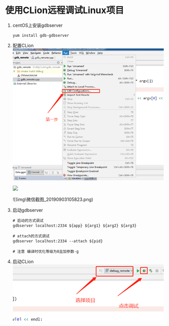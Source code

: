 # 使用CLion远程调试Linux项目

1. centOS上安装gdbserver

   ```shell
   yum install gdb-gdbserver
   ```

2. 配置CLion![](img\微信截图_20190903105535.png)

   ![](D:\notes\工作笔记\艾文哲思\img\微信截图_20190903105713.png)

   ![(img\微信截图_20190903105823.png)

3. 启动gdbserver

   ```shell
   # 启动的方式调试
   gdbserver localhost:2334 ${app} ${arg1} ${arg2} ${arg3}
   
   # attach的方式调试
   gdbserver localhost:2334 --attach ${pid}
   
   # 注意 编译时优化等级为0且加参数-g
   ```

4. 启动CLion![](img\微信截图_20190903105823.png)